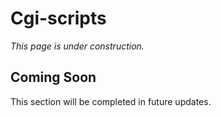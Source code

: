 # Cgi-scripts

*This page is under construction.*

## Coming Soon

This section will be completed in future updates.
